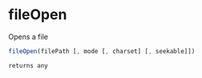 # fileOpen

Opens a file

```javascript
fileOpen(filePath [, mode [, charset] [, seekable]])
```

```javascript
returns any
```
